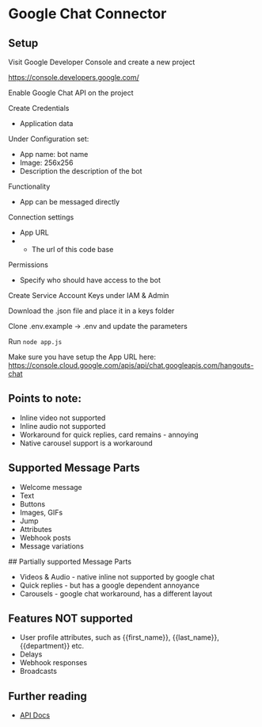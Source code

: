 # Google Chat Connector

## Setup

Visit Google Developer Console and create a new project

https://console.developers.google.com/

Enable Google Chat API on the project

Create Credentials
- Application data

Under Configuration set:
- App name: bot name
- Image: 256x256
- Description the description of the bot

Functionality
- App can be messaged directly

Connection settings
- App URL
- - The url of this code base

Permissions
- Specify who should have access to the bot

Create Service Account Keys under IAM & Admin

Download the .json file and place it in a keys folder

Clone .env.example -> .env and update the parameters

Run `node app.js`

Make sure you have setup the App URL here: https://console.cloud.google.com/apis/api/chat.googleapis.com/hangouts-chat


## Points to note:
- Inline video not supported
- Inline audio not supported
- Workaround for quick replies, card remains - annoying
- Native carousel support is a workaround




## Supported Message Parts

- Welcome message
- Text
- Buttons
- Images, GIFs
- Jump
- Attributes
- Webhook posts
- Message variations

## Partially supported Message Parts

- Videos & Audio - native inline not supported by google chat
- Quick replies - but has a google dependent annoyance
- Carousels - google chat workaround, has a different layout


## Features NOT supported

- User profile attributes, such as {{first_name}}, {{last_name}}, {{department}} etc.
- Delays
- Webhook responses
- Broadcasts

## Further reading
- [API Docs](https://drive.google.com/file/d/1XSo1WfToh3tsU4iSulaum64K_dvpudxx/view?usp=sharing)